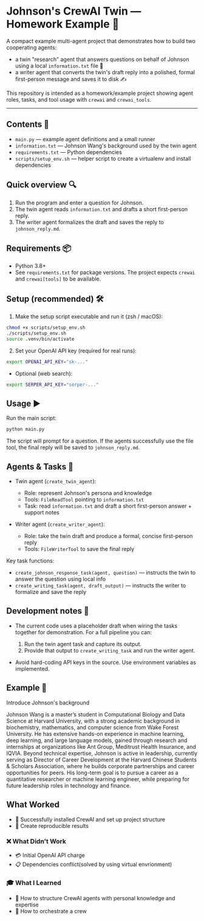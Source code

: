 # Johnson's CrewAI Twin — Homework Example 🚀

A compact example multi-agent project that demonstrates how to build two cooperating agents:
- a twin "research" agent that answers questions on behalf of Johnson using a local `information.txt` file 📄
- a writer agent that converts the twin's draft reply into a polished, formal first-person message and saves it to disk ✍️

This repository is intended as a homework/example project showing agent roles, tasks, and tool usage with `crewai` and `crewai_tools`.

---

## Contents 📁
- `main.py` — example agent definitions and a small runner
- `information.txt` — Johnson Wang's background used by the twin agent
- `requirements.txt` — Python dependencies
- `scripts/setup_env.sh` — helper script to create a virtualenv and install dependencies

## Quick overview 🔍
1. Run the program and enter a question for Johnson.
2. The twin agent reads `information.txt` and drafts a short first-person reply.
3. The writer agent formalizes the draft and saves the reply to `johnson_reply.md`.

## Requirements 📦
- Python 3.8+
- See `requirements.txt` for package versions. The project expects `crewai` and `crewai[tools]` to be available.

## Setup (recommended) 🛠️
1. Make the setup script executable and run it (zsh / macOS):

```bash
chmod +x scripts/setup_env.sh
./scripts/setup_env.sh
source .venv/bin/activate
```

2. Set your OpenAI API key (required for real runs):

```bash
export OPENAI_API_KEY="sk-..."
```

- Optional (web search):

```bash
export SERPER_API_KEY="serper-..."
```

## Usage ▶️
Run the main script:

```bash
python main.py
```

The script will prompt for a question. If the agents successfully use the file tool, the final reply will be saved to `johnson_reply.md`.

## Agents & Tasks 🤖
- Twin agent (`create_twin_agent`):
  - Role: represent Johnson's persona and knowledge
  - Tools: `FileReadTool` pointing to `information.txt`
  - Task: read `information.txt` and draft a short first-person answer + support notes

- Writer agent (`create_writer_agent`):
  - Role: take the twin draft and produce a formal, concise first-person reply
  - Tools: `FileWriterTool` to save the final reply

Key task functions:
- `create_johnson_response_task(agent, question)` — instructs the twin to answer the question using local info
- `create_writing_task(agent, draft_output)` — instructs the writer to formalize and save the reply

## Development notes 🧭
- The current code uses a placeholder draft when wiring the tasks together for demonstration. For a full pipeline you can:
  1. Run the twin agent task and capture its output.
  2. Provide that output to `create_writing_task` and run the writer agent.

- Avoid hard-coding API keys in the source. Use environment variables as implemented.

## Example 🤖
Introduce Johnson's background

Johnson Wang is a master’s student in Computational Biology and Data Science at Harvard University, with a strong academic background in biochemistry, mathematics, and computer science from Wake Forest University. He has extensive hands-on experience in machine learning, deep learning, and large language models, gained through research and internships at organizations like Ant Group, Meditrust Health Insurance, and IQVIA. Beyond technical expertise, Johnson is active in leadership, currently serving as Director of Career Development at the Harvard Chinese Students & Scholars Association, where he builds corporate partnerships and career opportunities for peers. His long-term goal is to pursue a career as a quantitative researcher or machine learning engineer, while preparing for future leadership roles in technology and finance.

## What Worked 
- 🎉 Successfully installed CrewAI and set up project structure
- 🔧 Create reproducible results
### ❌ What Didn't Work
- 💳 Initial OpenAI API charge
- 📋 Dependencies conflict(solved by using virtual envrionment)

### 🎓 What I Learned
- 🧠 How to structure CrewAI agents with personal knowledge and expertise
- 👤 How to orchestrate a crew






